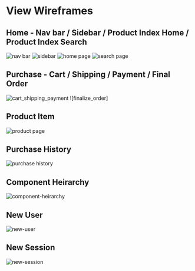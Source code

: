 # View Wireframes
## Home - Nav bar / Sidebar / Product Index Home / Product Index Search
![nav bar]
![sidebar]
![home page]
![search page]

## Purchase - Cart / Shipping / Payment / Final Order
![cart_shipping_payment]
![finalize_order]

## Product Item
![product page]

## Purchase History
![purchase history]

## Component Heirarchy
![component-heirarchy]

## New User
![new-user]

## New Session
![new-session]

[nav bar]: ./wireframes/nav_bar.png
[sidebar]: ./wireframes/sidebar.png
[home page]: ./wireframes/home_page.png
[cart_shipping_payment]: ./wireframes/cart_shipping_payment.png
[search page]: ./wireframes/search_page.png
[finalize order]: ./wireframes/finalize_order.png
[product page]: ./wireframes/product_page.png
[purchase history]: ./wireframes/purchase_history.png

[component-heirarchy]: ./wireframes/react_component_heirarchy.png

[new-user]: ./wireframes/new_user.png
[new-session]: ./wireframes/new_session.png
